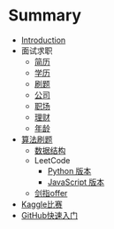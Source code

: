 # Summary

* [Introduction](README.md)
* 面试求职
    * [简历](docs/面试求职/简历.md)
    * [学历](docs/面试求职/学历.md)
    * [刷题](docs/面试求职/刷题.md)
    * [公司](docs/面试求职/公司.md)
    * [职场](docs/面试求职/职场.md)
    * [理财](docs/面试求职/理财.md)
    * [年龄](docs/面试求职/年龄.md)
* [算法刷题](docs/Algorithm/README.md)
    * [数据结构](docs/Algorithm/DataStructure/README.md)
    * LeetCode
        * [Python 版本](docs/Algorithm/Leetcode/Python/README.md)
        * [JavaScript 版本](docs/Algorithm/Leetcode/JavaScript/README.md)
    * [剑指offer](docs/Algorithm/剑指offer/README.md)
* [Kaggle比赛](docs/Kaggle/README.md)
* [GitHub快速入门](docs/GitHub/README.md)
